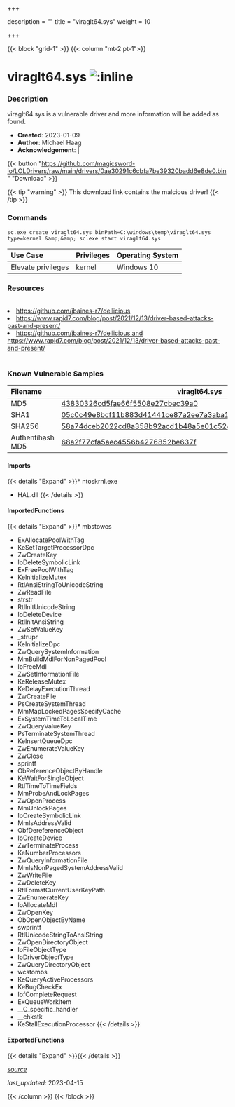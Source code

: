 +++

description = ""
title = "viraglt64.sys"
weight = 10

+++


{{< block "grid-1" >}}
{{< column "mt-2 pt-1">}}


# viraglt64.sys ![:inline](/images/twitter_verified.png) 


### Description

viraglt64.sys is a vulnerable driver and more information will be added as found.

- **Created**: 2023-01-09
- **Author**: Michael Haag
- **Acknowledgement**:  | [](https://twitter.com/)


{{< button "https://github.com/magicsword-io/LOLDrivers/raw/main/drivers/0ae30291c6cbfa7be39320badd6e8de0.bin" "Download" >}}

{{< tip "warning" >}}
This download link contains the malcious driver!
{{< /tip >}}

### Commands

```
sc.exe create viraglt64.sys binPath=C:\windows\temp\viraglt64.sys type=kernel &amp;&amp; sc.exe start viraglt64.sys
```

| Use Case | Privileges | Operating System | 
|:---- | ---- | ---- |
| Elevate privileges | kernel | Windows 10 |

### Resources
<br>
<li><a href=" https://github.com/jbaines-r7/dellicious"> https://github.com/jbaines-r7/dellicious</a></li>
<li><a href=" https://www.rapid7.com/blog/post/2021/12/13/driver-based-attacks-past-and-present/"> https://www.rapid7.com/blog/post/2021/12/13/driver-based-attacks-past-and-present/</a></li>
<li><a href="https://github.com/jbaines-r7/dellicious and https://www.rapid7.com/blog/post/2021/12/13/driver-based-attacks-past-and-present/">https://github.com/jbaines-r7/dellicious and https://www.rapid7.com/blog/post/2021/12/13/driver-based-attacks-past-and-present/</a></li>
<br>

### Known Vulnerable Samples

| Filename | viraglt64.sys |
|:---- | ---- | 
| MD5 | <a href="https://www.virustotal.com/gui/file/43830326cd5fae66f5508e27cbec39a0">43830326cd5fae66f5508e27cbec39a0</a> |
| SHA1 | <a href="https://www.virustotal.com/gui/file/05c0c49e8bcf11b883d41441ce87a2ee7a3aba1d">05c0c49e8bcf11b883d41441ce87a2ee7a3aba1d</a> |
| SHA256 | <a href="https://www.virustotal.com/gui/file/58a74dceb2022cd8a358b92acd1b48a5e01c524c3b0195d7033e4bd55eff4495">58a74dceb2022cd8a358b92acd1b48a5e01c524c3b0195d7033e4bd55eff4495</a> |
| Authentihash MD5 | <a href="https://www.virustotal.com/gui/search/authentihash%68a2f77cfa5aec4556b4276852be637f">68a2f77cfa5aec4556b4276852be637f</a> || Authentihash SHA1 | <a href="https://www.virustotal.com/gui/search/authentihash%0188096c79f0cdde9233e52d4117c0f53e667e3d">0188096c79f0cdde9233e52d4117c0f53e667e3d</a> || Authentihash SHA256 | <a href="https://www.virustotal.com/gui/search/authentihash%54e969dc477af9a3e5b53dc4edaebc41a7b73c87ecca13dc1fbb8dfc86c0fd78">54e969dc477af9a3e5b53dc4edaebc41a7b73c87ecca13dc1fbb8dfc86c0fd78</a> || Signature | TG Soft S.a.s. Di Tonello Gianfranco e C., VeriSign Class 3 Code Signing 2010 CA, VeriSign   || Company | TG Soft S.a.s. || Description | VirIT Agent System || Product | VirIT Agent System || OriginalFilename | viragt64.sys |
#### Imports
{{< details "Expand" >}}* ntoskrnl.exe
* HAL.dll
{{< /details >}}
#### ImportedFunctions
{{< details "Expand" >}}* mbstowcs
* ExAllocatePoolWithTag
* KeSetTargetProcessorDpc
* ZwCreateKey
* IoDeleteSymbolicLink
* ExFreePoolWithTag
* KeInitializeMutex
* RtlAnsiStringToUnicodeString
* ZwReadFile
* strstr
* RtlInitUnicodeString
* IoDeleteDevice
* RtlInitAnsiString
* ZwSetValueKey
* _strupr
* KeInitializeDpc
* ZwQuerySystemInformation
* MmBuildMdlForNonPagedPool
* IoFreeMdl
* ZwSetInformationFile
* KeReleaseMutex
* KeDelayExecutionThread
* ZwCreateFile
* PsCreateSystemThread
* MmMapLockedPagesSpecifyCache
* ExSystemTimeToLocalTime
* ZwQueryValueKey
* PsTerminateSystemThread
* KeInsertQueueDpc
* ZwEnumerateValueKey
* ZwClose
* sprintf
* ObReferenceObjectByHandle
* KeWaitForSingleObject
* RtlTimeToTimeFields
* MmProbeAndLockPages
* ZwOpenProcess
* MmUnlockPages
* IoCreateSymbolicLink
* MmIsAddressValid
* ObfDereferenceObject
* IoCreateDevice
* ZwTerminateProcess
* KeNumberProcessors
* ZwQueryInformationFile
* MmIsNonPagedSystemAddressValid
* ZwWriteFile
* ZwDeleteKey
* RtlFormatCurrentUserKeyPath
* ZwEnumerateKey
* IoAllocateMdl
* ZwOpenKey
* ObOpenObjectByName
* swprintf
* RtlUnicodeStringToAnsiString
* ZwOpenDirectoryObject
* IoFileObjectType
* IoDriverObjectType
* ZwQueryDirectoryObject
* wcstombs
* KeQueryActiveProcessors
* KeBugCheckEx
* IofCompleteRequest
* ExQueueWorkItem
* __C_specific_handler
* __chkstk
* KeStallExecutionProcessor
{{< /details >}}
#### ExportedFunctions
{{< details "Expand" >}}{{< /details >}}



[*source*](https://github.com/magicsword-io/LOLDrivers/tree/main/yaml/viraglt64.yaml)

*last_updated:* 2023-04-15








{{< /column >}}
{{< /block >}}
